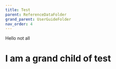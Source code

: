 ```yaml
---
title: Test
parent: ReferenceDataFolder
grand_parent: UserGuideFolder
nav_order: 4
---
```


Hello not all

# I am a grand child of test
